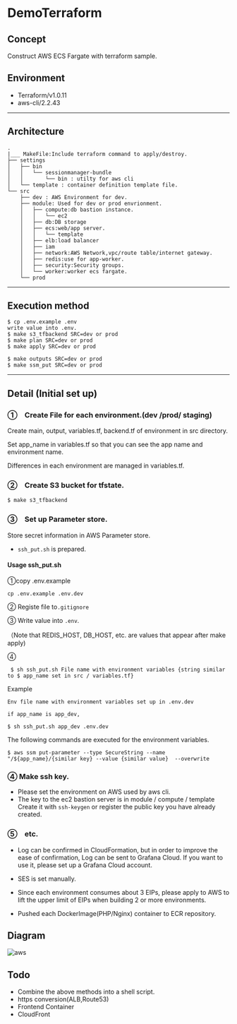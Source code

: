 # DemoTerraform
## Concept
Construct AWS ECS Fargate with terraform sample.

## Environment
- Terraform/v1.0.11
- aws-cli/2.2.43 
___

## Architecture
```
.
|___ MakeFile:Include terraform command to apply/destroy.
├── settings
│   ├── bin
│   │   └── sessionmanager-bundle
│   │       └── bin : utilty for aws cli
│   └── template : container definition template file.
└── src
    ├── dev : AWS Environment for dev.
    ├── module: Used for dev or prod envrionment.
    │   ├── compute:db bastion instance.
    │   │   └── ec2
    │   ├── db:DB storage 
    │   ├── ecs:web/app server.
    │   │   └── template
    │   ├── elb:load balancer
    │   ├── iam
    │   ├── network:AWS Network,vpc/route table/internet gateway.
    │   ├── redis:use for app-worker.
    │   ├── security:Security groups.
    │   └── worker:worker ecs fargate.
    └── prod
```

___

## Execution method

```
$ cp .env.example .env
write value into .env.
$ make s3_tfbackend SRC=dev or prod
$ make plan SRC=dev or prod
$ make apply SRC=dev or prod

$ make outputs SRC=dev or prod
$ make ssm_put SRC=dev or prod

```

___


## Detail (Initial set up)

### ①　Create File for each environment.(dev /prod/ staging)
Create main, output, variables.tf, backend.tf of environment in src directory.

Set app_name in variables.tf so that you can see the app name and environment name.

Differences in each environment are managed in variables.tf.

### ②　Create S3 bucket for tfstate.

```
$ make s3_tfbackend
```

### ③　Set up Parameter store.
Store secret information in AWS Parameter store.

* ```ssh_put.sh``` is prepared.

 #### Usage ssh_put.sh
①copy .env.example

 ```cp .env.example .env.dev```

② Registe file to```.gitignore```

③ Write value into ```.env```.

（Note that REDIS_HOST, DB_HOST, etc. are values that appear after make apply)

④ 
```
 $ sh ssh_put.sh File name with environment variables {string similar to $ app_name set in src / variables.tf} 
 ```
  
  Example 
  
  ```
  Env file name with environment variables set up in .env.dev
  
  if app_name is app_dev,

  $ sh ssh_put.sh app_dev .env.dev  
  ```



The following commands are executed for the environment variables.
```
$ aws ssm put-parameter --type SecureString --name "/${app_name}/{similar key} --value {similar value}  --overwrite
```


### ④ Make ssh key.


- Please set the environment on AWS used by aws cli.
- The key to the ec2 bastion server is in module / compute / template
Create it with ```ssh-keygen``` or register the public key you have already created.

### ⑤　etc.


- Log can be confirmed in CloudFormation, but in order to improve the ease of confirmation, Log can be sent to Grafana Cloud.
If you want to use it, please set up a Grafana Cloud account.

- SES is set manually.

- Since each environment consumes about 3 EIPs, please apply to AWS to lift the upper limit of EIPs when building 2 or more environments.

- Pushed each DockerImage(PHP/Nginx) container to ECR repository.


## Diagram
![aws](https://user-images.githubusercontent.com/5231283/143753728-45549b82-2098-492f-a014-6b23c05f510f.png)

## Todo 
- Combine the above methods into a shell script.
- https conversion(ALB,Route53)
- Frontend Container
- CloudFront
